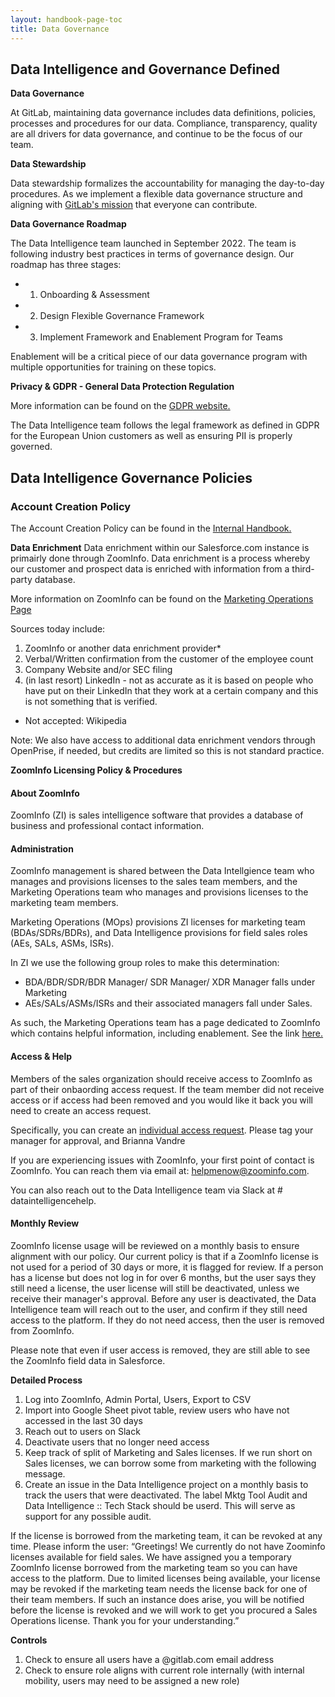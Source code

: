 ```yaml
---
layout: handbook-page-toc
title: Data Governance
---
```


## <i class="far fa-folder-open" id="biz-tech-icons"></i> Data Intelligence and Governance Defined

**Data Governance**

At GitLab, maintaining data governance includes data definitions, policies, processes and procedures for our data. Compliance, transparency, quality are all drivers for data governance, and continue to be the focus of our team. 

**Data Stewardship**

Data stewardship formalizes the accountability for managing the day-to-day procedures. As we implement a flexible data governance structure and aligning with [GitLab's mission](https://about.gitlab.com/company/mission/#mission) that everyone can contribute.

**Data Governance Roadmap**

The Data Intelligence team launched in September 2022. The team is following industry best practices in terms of governance design. Our roadmap has three stages: 

* 1) Onboarding & Assessment
* 2) Design Flexible Governance Framework
* 3) Implement Framework and Enablement Program for Teams

Enablement will be a critical piece of our data governance program with multiple opportunities for training on these topics. 

**Privacy & GDPR - General Data Protection Regulation**

More information can be found on the [GDPR website.](https://gdpr-info.eu/)

The Data Intelligence team follows the legal framework as defined in GDPR for the European Union customers as well as ensuring PII is properly governed.

## <i class="far fa-folder-open" id="biz-tech-icons"></i> Data Intelligence Governance Policies

### Account Creation Policy
The Account Creation Policy can be found in the [Internal Handbook.](https://internal-handbook.gitlab.io/handbook/sales/data-intelligence/governance/_governance/)

**Data Enrichment**
Data enrichment within our Salesforce.com instance is primairly done through ZoomInfo. Data enrichment is a process whereby our customer and prospect data is enriched with information from a third-party database. 

More information on ZoomInfo can be found on the [Marketing Operations Page](https://about.gitlab.com/handbook/marketing/marketing-operations/zoominfo/)

Sources today include:

1. ZoomInfo or another data enrichment provider*
2. Verbal/Written confirmation from the customer of the employee count
3. Company Website and/or SEC filing
4. (in last resort) LinkedIn - not as accurate as it is based on people who have put on their LinkedIn that they work at a certain company and this is not something that is verified.

- Not accepted: Wikipedia

Note: We also have access to additional data enrichment vendors through OpenPrise, if needed, but credits are limited so this is not standard practice.

**ZoomInfo Licensing Policy & Procedures**

#### About ZoomInfo

ZoomInfo (ZI) is sales intelligence software that provides a database of business and professional contact information.

#### Administration
ZoomInfo management is shared between the Data Intellgience team who manages and provisions licenses to the sales team members, and the Marketing Operations team who manages and provisions licenses to the marketing team members. 

Marketing Operations (MOps) provisions ZI licenses for marketing team (BDAs/SDRs/BDRs), and Data Intelligence provisions for field sales roles (AEs, SALs, ASMs, ISRs). 

In ZI we use the following group roles to make this determination: 

- BDA/BDR/SDR/BDR Manager/ SDR Manager/ XDR Manager falls under Marketing
- AEs/SALs/ASMs/ISRs and their associated managers fall under Sales.

As such, the Marketing Operations team has a page dedicated to ZoomInfo which contains helpful information, including enablement. See the link [here.](/handbook/marketing/marketing-operations/zoominfo/)

#### Access & Help
Members of the sales organization should receive access to ZoomInfo as part of their onbaording access request. If the team member did not receive access or if access had been removed and you would like it back you will need to create an access request.

Specifically, you can create an [individual access request](/handbook/business-technology/team-member-enablement/onboarding-access-requests/access-requests/). Please tag your manager for approval, and Brianna Vandre

If you are experiencing issues with ZoomInfo, your first point of contact is ZoomInfo. You can reach them via email at: helpmenow@zoominfo.com.

You can also reach out to the Data Intelligence team via Slack at # dataintelligencehelp.

#### Monthly Review
ZoomInfo license usage will be reviewed on a monthly basis to ensure alignment with our policy. Our current policy is that if a ZoomInfo license is not used for a period of 30 days or more, it is flagged for review. If a person has a license but does not log in for over 6 months, but the user says they still need a license, the user license will still be deactivated, unless we receive their manager's approval. Before any user is deactivated, the Data Intelligence team will reach out to the user, and confirm if they still need access to the platform. If they do not need access, then the user is removed from ZoomInfo. 

Please note that even if user access is removed, they are still able to see the ZoomInfo field data in Salesforce.

**Detailed Process** 
1. Log into ZoomInfo, Admin Portal, Users, Export to CSV
2. Import into Google Sheet pivot table, review users who have not accessed in the last 30 days
3. Reach out to users on Slack
4. Deactivate users that no longer need access
5. Keep track of split of Marketing and Sales licenses. If we run short on Sales licenses, we can borrow some from marketing with the following message. 
6. Create an issue in the Data Intelligence project on a monthly basis to track the users that were deactivated. The label Mktg Tool Audit and Data Intelligence :: Tech Stack should be userd. This will serve as support for any possible audit.

If the license is borrowed from the marketing team, it can be revoked at any time. Please inform the user:
 “Greetings! We currently do not have Zoominfo licenses available for field sales. We have assigned you a temporary ZoomInfo license borrowed from the marketing team so you can have access to the platform. Due to limited licenses being available, your license may be revoked if the marketing team needs the license back for one of their team members. If such an instance does arise, you will be notified before the license is revoked and we will work to get you procured a Sales Operations license. Thank you for your understanding.”

**Controls**
1. Check to ensure all users have a @gitlab.com email address
2. Check to ensure role aligns with current role internally (with internal mobility, users may need to be assigned a new role)
